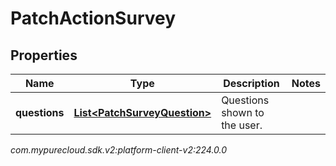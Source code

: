# PatchActionSurvey


## Properties

| Name | Type | Description | Notes |
| ------------ | ------------- | ------------- | ------------- |
| **questions** | [**List&lt;PatchSurveyQuestion&gt;**](PatchSurveyQuestion) | Questions shown to the user. |  |




_com.mypurecloud.sdk.v2:platform-client-v2:224.0.0_
